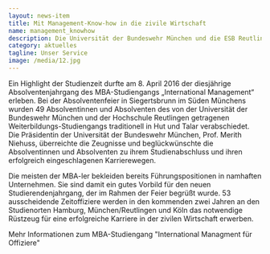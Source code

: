 ```yaml
---
layout: news-item
title: Mit Management-Know-how in die zivile Wirtschaft
name: management_knowhow
description: Die Universität der Bundeswehr München und die ESB Reutlingen feiern die Absolventinnen und Absolventen des MBA-Studiengangs "International Management".
category: aktuelles
tagline: Unser Service
image: /media/12.jpg
---
```


Ein Highlight der Studienzeit durfte am 8. April 2016 der diesjährige Absolventenjahrgang des MBA-Studiengangs „International Management“ erleben. Bei der Absolventenfeier in Siegertsbrunn im Süden Münchens wurden 49 Absolventinnen und Absolventen des von der Universität der Bundeswehr
München und der Hochschule Reutlingen getragenen Weiterbildungs-Studiengangs traditionell in Hut und Talar verabschiedet. Die Präsidentin der Universität der Bundeswehr München, Prof. Merith Niehuss, überreichte die Zeugnisse und beglückwünschte die Absolventinnen und Absolventen zu ihrem Studienabschluss und ihren erfolgreich eingeschlagenen Karrierewegen.

Die meisten der MBA-ler bekleiden bereits Führungspositionen in namhaften Unternehmen. Sie sind damit ein gutes Vorbild für den neuen Studierendenjahrgang, der im Rahmen der Feier begrüßt wurde. 53 ausscheidende Zeitoffiziere werden in den kommenden zwei Jahren an den Studienorten Hamburg, München/Reutlingen und Köln das notwendige Rüstzeug für eine erfolgreiche Karriere in der zivilen Wirtschaft erwerben.

Mehr Informationen zum MBA-Studiengang "International Managment für Offiziere"